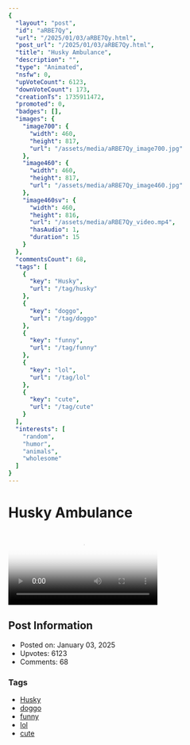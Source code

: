 ```yaml
---
{
  "layout": "post",
  "id": "aRBE7Qy",
  "url": "/2025/01/03/aRBE7Qy.html",
  "post_url": "/2025/01/03/aRBE7Qy.html",
  "title": "Husky Ambulance",
  "description": "",
  "type": "Animated",
  "nsfw": 0,
  "upVoteCount": 6123,
  "downVoteCount": 173,
  "creationTs": 1735911472,
  "promoted": 0,
  "badges": [],
  "images": {
    "image700": {
      "width": 460,
      "height": 817,
      "url": "/assets/media/aRBE7Qy_image700.jpg"
    },
    "image460": {
      "width": 460,
      "height": 817,
      "url": "/assets/media/aRBE7Qy_image460.jpg"
    },
    "image460sv": {
      "width": 460,
      "height": 816,
      "url": "/assets/media/aRBE7Qy_video.mp4",
      "hasAudio": 1,
      "duration": 15
    }
  },
  "commentsCount": 68,
  "tags": [
    {
      "key": "Husky",
      "url": "/tag/husky"
    },
    {
      "key": "doggo",
      "url": "/tag/doggo"
    },
    {
      "key": "funny",
      "url": "/tag/funny"
    },
    {
      "key": "lol",
      "url": "/tag/lol"
    },
    {
      "key": "cute",
      "url": "/tag/cute"
    }
  ],
  "interests": [
    "random",
    "humor",
    "animals",
    "wholesome"
  ]
}
---
```


# Husky Ambulance

<video controls playsinline loop poster="/assets/media/aRBE7Qy_image460.jpg">
  <source src="/assets/media/aRBE7Qy_video.mp4" type="video/mp4">
  Your browser does not support the video tag.
</video>

## Post Information

- Posted on: January 03, 2025
- Upvotes: 6123
- Comments: 68

### Tags

- [Husky](/tag/Husky)
- [doggo](/tag/doggo)
- [funny](/tag/funny)
- [lol](/tag/lol)
- [cute](/tag/cute)
